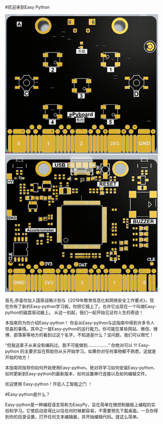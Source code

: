 #欢迎来到Easy Python

![](https://raw.githubusercontent.com/Honor-D/EasyPython/master/img/wps2.png)  ![](https://raw.githubusercontent.com/Honor-D/EasyPython/master/img/wps42.png)

首先,恭喜你加入国家战略计划与《2019年教育信息化和网络安全工作要点》，现在你有了新的Easy-python学习板。你把它插上了。也许它出现在一个叫做Easy-python的磁盘驱动器上。
从这一刻起，我们一起开始见证你人生的奇迹！

本指南将为你介绍Easy-python！
你会从Easy-python与这指南中得到许多令人惊喜的事情。其中之一是Easy-python的运行能力。你可能在某些网站、微信、微博、部落客等地方的看到过这个名字。不知道是什么？没问题，我们可以帮忙！

“但我这辈子从来没有编码过。我不可能做到……………..”
你绝对可以 !!! Easy-python 的主要宗旨在帮助你从头开始学习。如果你对任何事物都不熟悉，这就是开始的地方！

本指南将指导你如何开始使用Easy-python。绝对将学习如何安装Easy-python、如何更新到Easy-python的最新版本、如何设置串行连接以及如何编辑文件。

欢迎使用 Easy-python！开启人工智能之门 ！




#Easy-python是什么？

Easy-python是一种编程语言简称为EasyPy，旨在简单在微控制器板上编程的实验和学习。它使启动变得比以往任何时候都容易，不需要预先下载桌面。一旦你得到你的目录设置，打开任何文本编辑器，并开始编辑代码。就这么简单。

